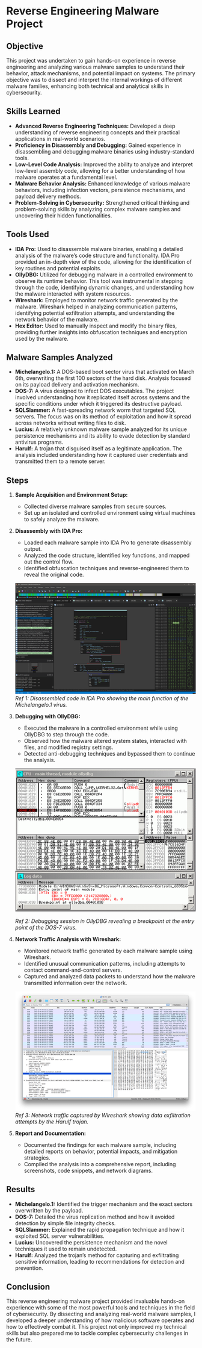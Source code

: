 # Reverse Engineering Malware Project

## Objective

This project was undertaken to gain hands-on experience in reverse engineering and analyzing various malware samples to understand their behavior, attack mechanisms, and potential impact on systems. The primary objective was to dissect and interpret the internal workings of different malware families, enhancing both technical and analytical skills in cybersecurity.

## Skills Learned

- **Advanced Reverse Engineering Techniques:** Developed a deep understanding of reverse engineering concepts and their practical applications in real-world scenarios.
- **Proficiency in Disassembly and Debugging:** Gained experience in disassembling and debugging malware binaries using industry-standard tools.
- **Low-Level Code Analysis:** Improved the ability to analyze and interpret low-level assembly code, allowing for a better understanding of how malware operates at a fundamental level.
- **Malware Behavior Analysis:** Enhanced knowledge of various malware behaviors, including infection vectors, persistence mechanisms, and payload delivery methods.
- **Problem-Solving in Cybersecurity:** Strengthened critical thinking and problem-solving skills by analyzing complex malware samples and uncovering their hidden functionalities.

## Tools Used

- **IDA Pro:** Used to disassemble malware binaries, enabling a detailed analysis of the malware’s code structure and functionality. IDA Pro provided an in-depth view of the code, allowing for the identification of key routines and potential exploits.
- **OllyDBG:** Utilized for debugging malware in a controlled environment to observe its runtime behavior. This tool was instrumental in stepping through the code, identifying dynamic changes, and understanding how the malware interacted with system resources.
- **Wireshark:** Employed to monitor network traffic generated by the malware. Wireshark helped in analyzing communication patterns, identifying potential exfiltration attempts, and understanding the network behavior of the malware.
- **Hex Editor:** Used to manually inspect and modify the binary files, providing further insights into obfuscation techniques and encryption used by the malware.

## Malware Samples Analyzed

- **Michelangelo.1:** A DOS-based boot sector virus that activated on March 6th, overwriting the first 100 sectors of the hard disk. Analysis focused on its payload delivery and activation mechanism.
- **DOS-7:** A virus designed to infect DOS executables. The project involved understanding how it replicated itself across systems and the specific conditions under which it triggered its destructive payload.
- **SQLSlammer:** A fast-spreading network worm that targeted SQL servers. The focus was on its method of exploitation and how it spread across networks without writing files to disk.
- **Lucius:** A relatively unknown malware sample analyzed for its unique persistence mechanisms and its ability to evade detection by standard antivirus programs.
- **Harulf:** A trojan that disguised itself as a legitimate application. The analysis included understanding how it captured user credentials and transmitted them to a remote server.

## Steps

1. **Sample Acquisition and Environment Setup:**
   - Collected diverse malware samples from secure sources.
   - Set up an isolated and controlled environment using virtual machines to safely analyze the malware.

2. **Disassembly with IDA Pro:**
   - Loaded each malware sample into IDA Pro to generate disassembly output.
   - Analyzed the code structure, identified key functions, and mapped out the control flow.
   - Identified obfuscation techniques and reverse-engineered them to reveal the original code.

   ![Disassembled code in IDA Pro](images/image4.png)
*Ref 1: Disassembled code in IDA Pro showing the main function of the Michelangelo.1 virus.*

3. **Debugging with OllyDBG:**
   - Executed the malware in a controlled environment while using OllyDBG to step through the code.
   - Observed how the malware altered system states, interacted with files, and modified registry settings.
   - Detected anti-debugging techniques and bypassed them to continue the analysis.

   ![Debugging session in OllyDBG](images/image5.png)

   *Ref 2: Debugging session in OllyDBG revealing a breakpoint at the entry point of the DOS-7 virus.*

5. **Network Traffic Analysis with Wireshark:**
   - Monitored network traffic generated by each malware sample using Wireshark.
   - Identified unusual communication patterns, including attempts to contact command-and-control servers.
   - Captured and analyzed data packets to understand how the malware transmitted information over the network.

   ![Network traffic captured by Wireshark](images/image6.png)
*Ref 3: Network traffic captured by Wireshark showing data exfiltration attempts by the Harulf trojan.*

6. **Report and Documentation:**
   - Documented the findings for each malware sample, including detailed reports on behavior, potential impacts, and mitigation strategies.
   - Compiled the analysis into a comprehensive report, including screenshots, code snippets, and network diagrams.

## Results

- **Michelangelo.1:** Identified the trigger mechanism and the exact sectors overwritten by the payload.
- **DOS-7:** Detailed the virus replication method and how it avoided detection by simple file integrity checks.
- **SQLSlammer:** Explained the rapid propagation technique and how it exploited SQL server vulnerabilities.
- **Lucius:** Uncovered the persistence mechanism and the novel techniques it used to remain undetected.
- **Harulf:** Analyzed the trojan’s method for capturing and exfiltrating sensitive information, leading to recommendations for detection and prevention.

## Conclusion

This reverse engineering malware project provided invaluable hands-on experience with some of the most powerful tools and techniques in the field of cybersecurity. By dissecting and analyzing real-world malware samples, I developed a deeper understanding of how malicious software operates and how to effectively combat it. This project not only improved my technical skills but also prepared me to tackle complex cybersecurity challenges in the future.



